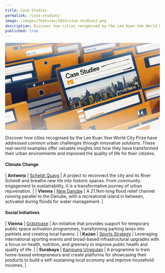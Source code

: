 ```yaml
---
title: Case Studies
permalink: /case-studies/
image: /images/features/2024/case-studies2.png
description: Discover how cities recognised by the Lee Kuan Yew World City Prize have addressed common urban challenges through innovative solutions. 
published: true
---
```


![Special Mentions](/images/features/2024/case-studies2.png)

Discover how cities recognised by the Lee Kuan Yew World City Prize have addressed common urban challenges through innovative solutions. These real-world examples offer valuable insights into how they have transformed their urban environments and improved the quality of life for their citizens.

#### **Climate Change**

| **Antwerp** | [Scheldt Quays](/resources/case-studies/antwerp-scheldt-quays/) | A project to reconnect the city and its River Scheldt and breathe new life into historic spaces. From community engagement to sustainability, it is a transformative journey of urban rejuvenation. |
| **Vienna** | [New Danube](/resources/case-studies/vienna-danube/) | A 21.1km-long flood relief channel running parallel to the Danube, with a recreational island in between, activated during floods for water management. |

#### **Social Initiatives**

| **Vienna** | [Grätzloase](/resources/case-studies/vienna-parklets/) | An initiative that provides support for temporary public space activation programmes, transforming parking lanes into parklets and creating local havens. |
| **Kazan** | [Sports Strategy](/resources/case-studies/kazan-sports/) | Leveraging international sporting events and broad-based infrastructural upgrades with a focus on health, nutrition, and greenery to improve public health and quality of life. |
| **Surabaya** | [Kampung Unggulan](/resources/case-studies/creating-self-driven-local-economy/) | A programme to train home-based entrepreneurs and create platforms for showcasing their products to build a self-sustaining local economy and improve household incomes. |
